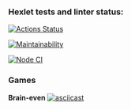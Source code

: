 ### Hexlet tests and linter status:
[![Actions Status](https://github.com/Nikitereh/frontend-project-lvl1/workflows/hexlet-check/badge.svg)](https://github.com/Nikitereh/frontend-project-lvl1/actions)

[![Maintainability](https://api.codeclimate.com/v1/badges/a99a88d28ad37a79dbf6/maintainability)](https://codeclimate.com/github/codeclimate/codeclimate/maintainability)

[![Node CI](https://github.com/Nikitereh/frontend-project-lvl1/actions/workflows/nodejs.yml/badge.svg)](https://github.com/Nikitereh/frontend-project-lvl1/actions/workflows/nodejs.yml)

### Games

**Brain-even**
[![asciicast](https://asciinema.org/a/cDuRIAO1IVpFH85IUPr8SUOBw.svg)](https://asciinema.org/a/cDuRIAO1IVpFH85IUPr8SUOBw)
